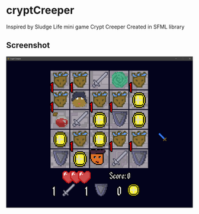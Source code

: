 # cryptCreeper
Inspired by Sludge Life mini game Crypt Creeper
Created in SFML library

## Screenshot
![GameView](./ss.png)
